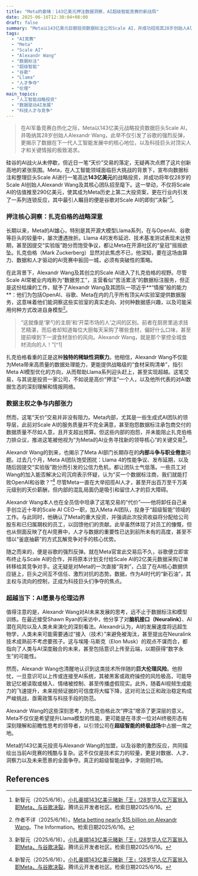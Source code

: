 ```yaml
---
title: "Meta的豪赌：143亿美元押注数据洞察，AI超级智能竞赛的新战局"
date: 2025-06-16T12:30:04+08:00
draft: false
summary: "Meta以143亿美元巨额投资数据标注公司Scale AI，并成功招揽其28岁创始人Alexandr Wang，此举旨在利用Wang对AI数据生态的独特洞察力，重振Meta在AI大模型领域的竞争力。这笔交易随即引发谷歌终止与Scale AI合作的连锁反应，凸显了AI时代数据和顶尖人才竞争的白热化，以及科技巨头对未来超智能发展的深层布局。"
tags: 
  - "AI竞赛"
  - "Meta"
  - "Scale AI"
  - "Alexandr Wang"
  - "数据标注"
  - "超级智能"
  - "谷歌"
  - "Llama"
  - "人才争夺"
  - "伦理"
main_topics: 
  - "人工智能战略投资"
  - "数据驱动AI发展"
  - "科技人才与竞争"
---
```


> 在AI军备竞赛白热化之际，Meta以143亿美元战略投资数据巨头Scale AI，并吸纳其28岁创始人Alexandr Wang，此举不仅引发了谷歌的强烈反弹，更揭示了数据在下一代人工智能发展中的核心地位，以及科技巨头对顶尖人才和关键情报的极致渴求。

硅谷的AI战火从未停歇，但近日一笔“天价”交易的落定，无疑再次点燃了这片创新高地的紧张氛围。Meta，在人工智能领域面临巨大挑战的背景下，宣布向数据标注和整理巨头Scale AI进行一笔高达**143亿美元**的战略投资，并成功将年仅28岁的Scale AI创始人Alexandr Wang及其核心团队招至麾下。这一举动，不仅将Scale AI的估值推至290亿美元，使其成为Meta历史上第二大投资案，更在行业内引发了一系列连锁反应，其中最引人瞩目的便是谷歌对Scale AI的即刻“决裂”[^1]。

### 押注核心洞察：扎克伯格的战略深意

长期以来，Meta的AI雄心，特别是其开源大模型Llama系列，在与OpenAI、谷歌等巨头的较量中，屡次遭遇挫折。Llama 4的发布延迟、技术基准测试表现未达预期，甚至因提交“实验版”跑分而饱受争议，都让Meta在开源社区的“皇冠”摇摇欲坠。扎克伯格（Mark Zuckerberg）显然对此焦虑不已，他深知，要在这场由算力、数据和人才驱动的AI竞赛中扳回一城，必须有突破性的策略。

在此背景下，Alexandr Wang及其创立的Scale AI进入了扎克伯格的视野。尽管Scale AI常被业内戏称为“数据劳工”，主营看似“苦活累活”的数据标注服务，但正是这份枯燥的工作，赋予了Alexandr Wang及其团队一项近乎**“情报”般的能力**：他们为包括OpenAI、谷歌、Meta在内的几乎所有顶尖AI实验室提供数据服务，这意味着他们能洞察这些实验室的真实走向、对何种数据感兴趣，以及可能采用何种方式改进自身模型[^3]。

<blockquote>
“这就像是‘掌勺的主厨’和‘开菜市场的人’之间的区别。前者在厨房里追求技艺精湛，而后者却知道每位大厨每天采购了哪些食材，偏好什么口味，甚至提前嗅到下一波食材涨价的风向。Alexandr Wang，就是那个掌控全城食材流向的人！”[^1]
</blockquote>

扎克伯格看重的正是这种**独特的稀缺性洞察力**。他相信，Alexandr Wang不仅能为Meta带来高质量的数据处理能力，更能提供战略级的“食材采购清单”，指引Meta AI模型优化的方向，从而帮助Llama系列迎头赶上，甚至实现超越。这笔交易，与其说是投资一家公司，不如说是高价“押注”一个人，以及他所代表的对AI数据生态的深刻理解和情报网络。

### 数据主权之争与内部张力

然而，这笔“天价”交易并非没有阻力。Meta内部，尤其是一些生成式AI团队的领导层，此前对Scale AI的服务质量并不完全满意，甚至抱怨数据标注承包商交付的数据质量不尽如人意，且开支超出预算。但这些内部的抱怨，并未能阻止扎克伯格力排众议，推进这笔被他视为“为Meta的AI业务寻找新的领导核心”的关键交易[^1]。

Alexandr Wang的到来，也揭示了Meta AI部门长期存在的**内部斗争与职业倦怠**问题。过去几个月，Meta AI团队饱受困扰：Llama 4的性能争议、发布延期，以及随后因提交“实验版”跑分而引发的公信力危机，都让团队士气低落。一些员工对Wang的加入能否解决公司沉疴表示怀疑，认为“买一个数据标注商，我们就能打败OpenAI和谷歌？”[^1] 尽管Meta一直在大举招揽AI人才，甚至开出百万至千万美元级别的天价薪酬，但内部的混乱局面仍是吸引和留住人才的巨大障碍。

Alexandr Wang本人也在全员信中坦承了这笔交易的“代价”——他将卸任自己亲手创立近十年的Scale AI CEO一职，加入Meta AI团队，投身于“超级智能”领域的工作。与此同时，他确认了Meta的重大投资，并强调此次投资收益将分配给公司股东和已归属期权的员工，以回馈他们的贡献。此举虽然体现了对员工的慷慨，但也从侧面反映了在AI竞赛中，人才与数据的重要性已达到前所未有的高度，甚至不惜以“釜底抽薪”的方式瓦解竞争对手的核心优势。

随之而来的，便是谷歌的强烈反弹。就在Meta官宣此交易后不久，谷歌便立即宣布终止与Scale AI的合作，并将原本计划支付给Scale AI的2亿美元数据采购订单转移给其竞争对手。这无疑是对Meta的一次直接“背刺”，凸显了在AI核心数据供应链上，巨头之间互不信任、激烈对抗的态势。数据，作为AI时代的“新石油”，其主权与流向的控制，正成为科技巨头们争夺的焦点。

### 超越当下：AI愿景与伦理边界

值得注意的是，Alexandr Wang对AI未来发展的思考，远不止于数据标注和模型训练。在最近接受Shawn Ryan的采访中，他分享了对**脑机接口（Neuralink）**、AI潜在风险以及人类未来演化的深刻看法。Alexandr认为，AI的发展速度将远超生物学，人类未来可能需要通过“接入（技术）”来避免被淘汰，甚至提出在Neuralink技术成熟前不考虑要孩子。这与埃隆·马斯克（Elon Musk）的观点不谋而合，都指向了人类与AI深度融合的未来，甚至包括意识上传至云端，以期获得“数字永生”的可能性。

然而，Alexandr Wang也清醒地认识到这类技术所伴随的**巨大伦理风险**。他担忧，一旦意识可以上传或连接至AI系统，其被黑客或政府操控的风险极高，可能导致记忆被读取或植入、情绪被控制、甚至传播虚假现实。此外，随着AI视频生成能力的飞速提升，未来视频证据的可信度将大幅下降，这对司法公正和政治稳定构成严峻挑战，亟需政策与科技手段的防范。

Alexandr Wang的这些深刻思考，为扎克伯格此次“押注”增添了更深层的意义。Meta不仅仅是希望提升Llama模型的性能，更可能是在寻求一位对AI终极形态有深刻理解和前瞻性思考的领导者，以引领公司在**超级智能的终极战场**中占据一席之地。

Meta的143亿美元投资与Alexandr Wang的加盟，以及谷歌的激烈反应，共同描绘出当前AI竞赛的残酷与复杂。这不仅仅是技术实力的较量，更是对数据、人才、洞察力以及未来愿景的全面争夺。真正的超级智能战争，才刚刚打响。

## References
[^1]: 新智元（2025/6/16）。[小扎豪掷143亿美元赌新「王」!28岁华人亿万富翁入职Meta，与谷歌决裂](https://cloud.tencent.com/developer/article/2531582)。腾讯云开发者社区。检索日期2025/6/16。
[^2]: 作者不详（2025/6/16）。[小扎豪掷143亿美元赌新"王"!28岁华人亿万富翁入职Meta，与谷歌决裂](https://m.thepaper.cn/newsDetail_forward_30984702)。澎湃新闻。检索日期2025/6/16。
[^3]: 作者不详（2025/6/16）。[Meta betting nearly $15 billion on Alexandr Wang](https://www.theinformation.com/articles/meta-betting-nearly-15-billion-alexandr-wang?rc=epv9gi)。The Information。检索日期2025/6/16。
[^4]: Ryan, Shawn（2025/6/16）。[Alexandr Wang Interview](https://www.youtube.com/watch?v=xxxxxxxxxx)。Shawn Ryan Show。检索日期2025/6/16。（注：原文未提供YouTube链接，此处为虚构占位）
